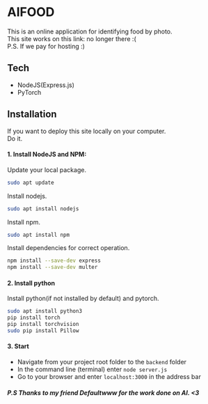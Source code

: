 # AIFOOD

This is an online application for identifying food by photo.\
This site works on this link: no longer there :( \
P.S. If we pay for hosting :)
## Tech
- NodeJS(Express.js)
- PyTorch

## Installation
If you want to deploy this site locally on your computer.\
Do it.
#### 1. Install NodeJS and NPM:
Update your local package.
```sh
sudo apt update
```
Install nodejs.
```sh
sudo apt install nodejs
```
Install npm.
```sh
sudo apt install npm
```
Install dependencies for correct operation.
```sh
npm install --save-dev express
npm install --save-dev multer
```
#### 2. Install python
Install python(if not installed by default) and pytorch.
```sh
sudo apt install python3
pip install torch
pip install torchvision
sudo pip install Pillow
```
#### 3. Start
- Navigate from your project root folder to the ```backend``` folder
- In the command line (terminal) enter ```node server.js```
- Go to your browser and enter ```localhost:3000``` in the address bar

##### P.S Thanks to my friend Defaultwww for the work done on AI. <3
